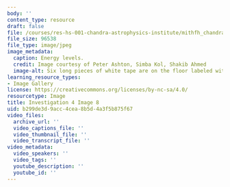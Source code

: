 ```yaml
---
body: ''
content_type: resource
draft: false
file: /courses/res-hs-001-chandra-astrophysics-institute/mithfh_chandra_inv4_enlv2.jpg
file_size: 96538
file_type: image/jpeg
image_metadata:
  caption: Energy levels.
  credit: Image courtesy of Peter Ashton, Simba Kol, Shakib Ahmed
  image-alt: Six long pieces of white tape are on the floor labeled with the numbers.
learning_resource_types:
- Image Gallery
license: https://creativecommons.org/licenses/by-nc-sa/4.0/
resourcetype: Image
title: Investigation 4 Image 8
uid: b299de3d-9acc-4cea-8b5d-4a3f5b875f67
video_files:
  archive_url: ''
  video_captions_file: ''
  video_thumbnail_file: ''
  video_transcript_file: ''
video_metadata:
  video_speakers: ''
  video_tags: ''
  youtube_description: ''
  youtube_id: ''
---
```

